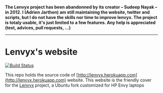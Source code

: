 **The Lenvyx project has been abandonned by its creator – Sudeep Nayak – in 2012.
I (Adrien Jarthon) am still maintaining the website, twitter and scripts, but I do not have the skills nor time to improve lenvyx.
The project is totaly usable, it's just limited to a few features. Any help is appreciated (test, advices, pull requests, ...)**

---

Lenvyx's website
================

[![Build Status](https://secure.travis-ci.org/jarthod/lenvyx-website.png?branch=master)](http://travis-ci.org/jarthod/lenvyx-website)

This repo holds the source code of [http://lenvyx.herokuapp.com](http://lenvyx.herokuapp.com) website.
This website is the friendly cover for the [Lenvyx](https://github.com/sudeepn/Lenvyx) project, a Ubuntu fork customized for HP Envy laptops

